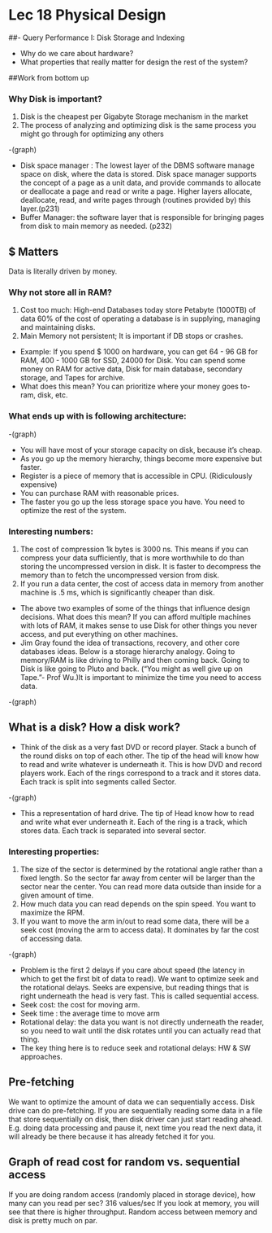 
# Lec 18 Physical Design
##- Query Performance I: Disk Storage and Indexing
* Why do we care about hardware?
* What properties that really matter for design the rest of the system?

##Work from bottom up
### Why Disk is important? 
1. Disk is the cheapest per Gigabyte Storage mechanism in the market
2. The process of analyzing and optimizing disk is the same process you might go through for optimizing any others

-(graph)

- Disk space manager : The lowest layer of the DBMS software manage space on disk, where the data is stored. Disk space manager supports the concept of a page as a unit data, and provide commands to allocate or deallocate a page and read or write a page. Higher layers allocate, deallocate, read, and write pages through (routines provided by) this layer.(p231)
- Buffer Manager: the software layer that is responsible for bringing pages from disk to main memory as needed. (p232)

## $ Matters 
 Data is literally driven by money.

### Why not store all in RAM?
1. Cost too much:
High-end Databases today store Petabyte (1000TB) of data
60% of the cost of operating a database is in supplying, managing and maintaining disks.
2.  Main Memory not persistent; It is important if DB stops or crashes. 

- Example: If you spend $ 1000 on hardware, you can get 64 - 96 GB for RAM, 400 - 1000 GB for SSD, 24000 for Disk. 
You can spend some money on RAM for active data, Disk for main database, secondary storage, and Tapes for archive.
- What does this mean? 
 You can prioritize where your money goes to- ram, disk, etc.

### What ends up with is following architecture:

-(graph)

- You will have most of your storage capacity on disk, because it’s cheap.
- As you go up the memory hierarchy, things become more expensive but faster. 
- Register is a piece of memory that is accessible in CPU. (Ridiculously expensive)
- You can purchase RAM with reasonable prices.
- The faster you go up the less storage space you have. You need to optimize the rest of the system. 

### Interesting numbers:
1. The cost of compression 1k bytes is 3000 ns. This means if you can compress your data sufficiently, that is more worthwhile to do than storing the uncompressed version in disk. It is faster to decompress the memory than to fetch the uncompressed version from disk.
2. If you run a data center, the cost of access data in memory from another machine is .5 ms, which is significantly cheaper than disk.

- The above two examples of some of the things that influence design decisions. What does this mean? If you can afford multiple machines with lots of RAM, it makes sense to use Disk for other things you never access, and put everything on other machines. 
- Jim Gray found the idea of transactions, recovery, and other core databases ideas. Below is a storage hierarchy analogy. Going to memory/RAM is like driving to Philly and then coming back. Going to Disk is like going to Pluto and back. (“You might as well give up on Tape.”- Prof Wu.)It is important to minimize the time you need to access data.

-(graph)

##  What is a disk? How a disk work?
- Think of the disk as a very fast DVD or record player. Stack a bunch of the round disks on top of each other. The tip of the head will know how to read and write whatever is underneath it. This is how DVD and record players work. Each of the rings correspond to a track and it stores data. Each track is split into segments called Sector. 

-(graph)

- This a representation of hard drive. The tip of Head know how to read and write what ever underneath it. Each of the ring is a track, which stores data. Each track is separated into several sector.

### Interesting properties:
1. The size of the sector is determined by the rotational angle rather than a fixed length. So the sector far away from center will be larger than the sector near the center. You can read more data outside than inside for a given amount of time.
2. How much data you can read depends on the spin speed. You want to maximize the RPM.
3. If you want to move the arm in/out to read some data, there will be a seek cost (moving the arm to access data). It dominates by far the cost of accessing data.

-(graph)

- Problem is the first 2 delays if you care about speed (the latency in which to get the first bit of data to read). We want to optimize seek and the rotational delays. Seeks are expensive, but reading things that is right underneath the head is very fast. This is called sequential access.
- Seek cost: the cost for moving arm.
- Seek time : the average time to move arm
- Rotational delay: the data you want is not directly underneath the reader, so you need to wait until the disk rotates until you can actually read that thing.
- The key thing here is to reduce seek and rotational delays: HW & SW approaches. 

## Pre-fetching
We want to optimize the amount of data we can sequentially access. Disk drive can do pre-fetching. If you are sequentially reading some data in a file that store sequentially on disk, then disk driver can just start reading ahead. E.g. doing data processing and pause it, next time you read the next data, it will already be there because it has already fetched it for you. 

## Graph of read cost for random vs. sequential access
If you are doing random access (randomly placed in storage device), how many can you read per sec? 316 values/sec
If you look at memory, you will see that there is higher throughput. 
Random access between memory and disk is pretty much on par. 




